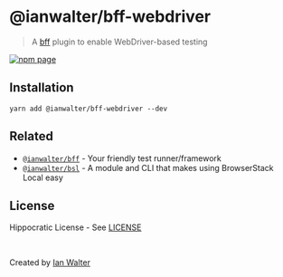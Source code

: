 # @ianwalter/bff-webdriver
> A [bff][bffUrl] plugin to enable WebDriver-based testing

[![npm page][npmImage]][npmUrl]

## Installation

```console
yarn add @ianwalter/bff-webdriver --dev
```

## Related

* [`@ianwalter/bff`][bffUrl] - Your friendly test runner/framework
* [`@ianwalter/bsl`][bslUrl] - A module and CLI that makes using BrowserStack
  Local easy

## License

Hippocratic License - See [LICENSE][licenseUrl]

&nbsp;

Created by [Ian Walter](https://ianwalter.dev)

[bffUrl]: https://github.com/ianwalter/bff
[npmImage]: https://img.shields.io/npm/v/@ianwalter/bff-webdriver.svg
[npmUrl]: https://www.npmjs.com/package/@ianwalter/bff-webdriver
[bslUrl]: https://github.com/ianwalter/bsl
[licenseUrl]: https://github.com/ianwalter/bff/blob/master/packages/bff-webdriver/LICENSE
